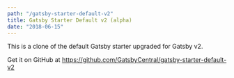 ```yaml
---
path: "/gatsby-starter-default-v2"
title: Gatsby Starter Default v2 (alpha)
date: "2018-06-15"
---
```

This is a clone of the default Gatsby starter upgraded for Gatsby v2.

Get it on GitHub at https://github.com/GatsbyCentral/gatsby-starter-default-v2
